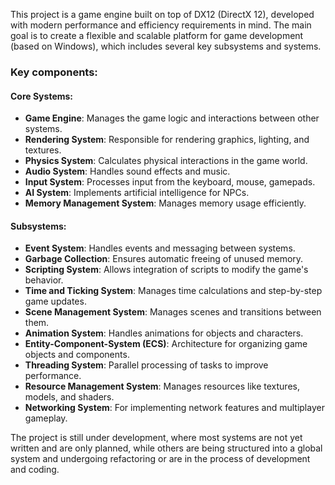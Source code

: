 This project is a game engine built on top of DX12 (DirectX 12), developed with modern performance and efficiency requirements in mind. The main goal is to create a flexible and scalable platform for game development (based on Windows), which includes several key subsystems and systems.

### Key components:

#### Core Systems:
- **Game Engine**: Manages the game logic and interactions between other systems.
- **Rendering System**: Responsible for rendering graphics, lighting, and textures.
- **Physics System**: Calculates physical interactions in the game world.
- **Audio System**: Handles sound effects and music.
- **Input System**: Processes input from the keyboard, mouse, gamepads.
- **AI System**: Implements artificial intelligence for NPCs.
- **Memory Management System**: Manages memory usage efficiently.

#### Subsystems:
- **Event System**: Handles events and messaging between systems.
- **Garbage Collection**: Ensures automatic freeing of unused memory.
- **Scripting System**: Allows integration of scripts to modify the game's behavior.
- **Time and Ticking System**: Manages time calculations and step-by-step game updates.
- **Scene Management System**: Manages scenes and transitions between them.
- **Animation System**: Handles animations for objects and characters.
- **Entity-Component-System (ECS)**: Architecture for organizing game objects and components.
- **Threading System**: Parallel processing of tasks to improve performance.
- **Resource Management System**: Manages resources like textures, models, and shaders.
- **Networking System**: For implementing network features and multiplayer gameplay.

The project is still under development, where most systems are not yet written and are only planned, while others are being structured into a global system and undergoing refactoring or are in the process of development and coding.
